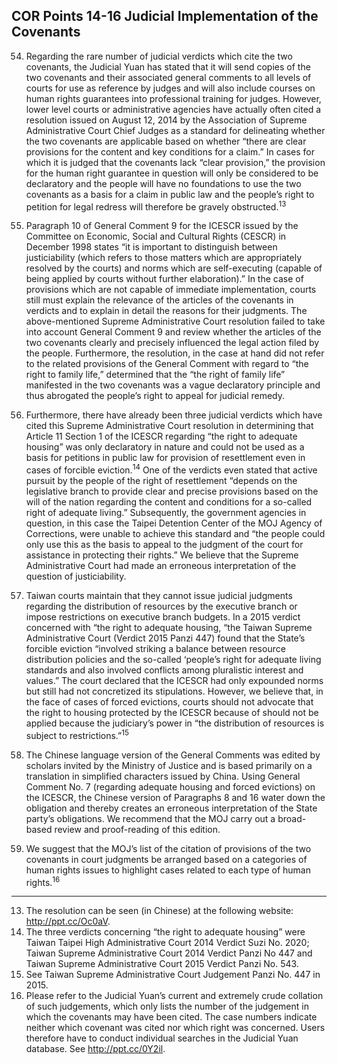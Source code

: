 ## COR Points 14-16 Judicial Implementation of the Covenants

<ol start="54">
  <li><p>Regarding the rare number of judicial verdicts which cite the two covenants, the Judicial Yuan has stated that it will send copies of the two covenants and their associated general comments to all levels of courts for use as reference by judges and will also include courses on human rights guarantees into professional training for judges. However, lower level courts or administrative agencies have actually often cited a resolution issued on August 12, 2014 by the Association of Supreme Administrative Court Chief Judges as a standard for delineating whether the two covenants are applicable based on whether “there are clear provisions for the content and key conditions for a claim.” In cases for which it is judged that the covenants lack “clear provision,” the provision for the human right guarantee in question will only be considered to be declaratory and the people will have no foundations to use the two covenants as a basis for a claim in public law and the people’s right to petition for legal redress will therefore be gravely obstructed.<sup>13</sup></p></li>

  <li><p>Paragraph 10 of General Comment 9 for the ICESCR issued by the Committee on Economic, Social and Cultural Rights (CESCR) in December 1998 states “it is important to distinguish between justiciability (which refers to those matters which are appropriately resolved by the courts) and norms which are self-executing (capable of being applied by courts without further elaboration).” In the case of provisions which are not capable of immediate implementation, courts still must explain the relevance of the articles of the covenants in verdicts and to explain in detail the reasons for their judgments. The above-mentioned Supreme Administrative Court resolution failed to take into account General Comment 9 and review whether the articles of the two covenants clearly and precisely influenced the legal action filed by the people. Furthermore, the resolution, in the case at hand did not refer to the related provisions of the General Comment with regard to “the right to family life,” determined that the “the right of family life” manifested in the two covenants was a vague declaratory principle and thus abrogated the people’s right to appeal for judicial remedy.</p></li>

  <li><p>Furthermore, there have already been three judicial verdicts which have cited this Supreme Administrative Court resolution in determining that Article 11 Section 1 of the ICESCR regarding “the right to adequate housing” was only declaratory in nature and could not be used as a basis for petitions in public law for provision of resettlement even in cases of forcible eviction.<sup>14</sup> One of the verdicts even stated that active pursuit by the people of the right of resettlement “depends on the legislative branch to provide clear and precise provisions based on the will of the nation regarding the content and conditions for a so-called right of adequate living.” Subsequently, the government agencies in question, in this case the Taipei Detention Center of the MOJ Agency of Corrections, were unable to achieve this standard and “the people could only use this as the basis to appeal to the judgment of the court for assistance in protecting their rights.” We believe that the Supreme Administrative Court had made an erroneous interpretation of the question of justiciability.</p></li>

  <li><p>Taiwan courts maintain that they cannot issue judicial judgments regarding the distribution of resources by the executive branch or impose restrictions on executive branch budgets. In a 2015 verdict concerned with “the right to adequate housing, “the Taiwan Supreme Administrative Court (Verdict 2015 Panzi 447) found that the State’s forcible eviction “involved striking a balance between resource distribution policies and the so-called ‘people’s right for adequate living standards and also involved conflicts among pluralistic interest and values.” The court declared that the ICESCR had only expounded norms but still had not concretized its stipulations. However, we believe that, in the face of cases of forced evictions, courts should not advocate that the right to housing protected by the ICESCR because of should not be applied because the judiciary’s power in “the distribution of resources is subject to restrictions.”<sup>15</sup></p></li>

  <li><p>The Chinese language version of the General Comments was edited by scholars invited by the Ministry of Justice and is based primarily on a translation in simplified characters issued by China. Using General Comment No. 7 (regarding adequate housing and forced evictions) on the ICESCR, the Chinese version of Paragraphs 8 and 16 water down the obligation and thereby creates an erroneous interpretation of the State party’s obligations. We recommend that the MOJ carry out a broad-based review and proof-reading of this edition.</p></li>

  <li><p>We suggest that the MOJ’s list of the citation of provisions of the two covenants in court judgments be arranged based on a categories of human rights issues to highlight cases related to each type of human rights.<sup>16</sup></p></li>
</ol>

-----

<ol start="13">
  <li>The resolution can be seen (in Chinese) at the following website: <a href="http://ppt.cc/Oc0aV" target="_blank">http://ppt.cc/Oc0aV</a>.</li>
  <li>The three verdicts concerning “the right to adequate housing” were Taiwan Taipei High Administrative Court 2014 Verdict Suzi No. 2020; Taiwan Supreme Administrative Court 2014 Verdict Panzi No 447 and Taiwan Supreme Administrative Court 2015 Verdict Panzi No. 543.</li>
  <li>See Taiwan Supreme Administrative Court Judgement Panzi No. 447 in 2015.</li>
  <li>Please refer to the Judicial Yuan’s current and extremely crude collation of such judgements, which only lists the number of the judgement in which the covenants may have been cited. The case numbers indicate neither which  covenant was cited nor which right was concerned. Users therefore have to conduct individual searches in the Judicial Yuan database. See <a href="http://ppt.cc/0Y2il" target="_blank">http://ppt.cc/0Y2il</a>.</li>
</ol>